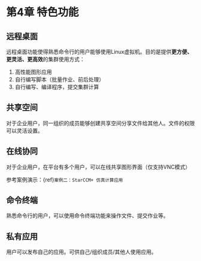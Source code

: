 # 第4章 特色功能

## 远程桌面

远程桌面功能使得熟悉命令行的用户能够使用Linux虚拟机。目的是提供**更方便、更灵活、更高效**的集群使用方式：

1. 高性能图形应用
2. 自行编写脚本（批量作业、前后处理）
3. 自行编写、编译程序，提交集群计算


## 共享空间

对于企业用户，同一组织的成员能够创建共享空间分享文件给其他人。文件的权限可以灵活设置。

## 在线协同

对于企业用户，在平台有多个用户，可以在线共享图形界面（仅支持VNC模式）

参考案例演示：{ref}`案例二：StarCCM+ 仿真计算应用`
## 命令终端

熟悉命令行的用户，可以使用命令终端功能来操作文件、提交作业等。

## 私有应用

用户可以发布自己的应用。可供自己/组织成员/其他人使用应用。
